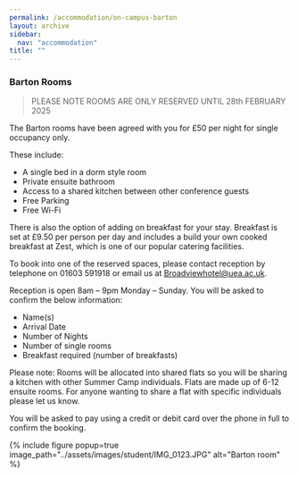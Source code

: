 ```yaml
---
permalink: /accommodation/on-campus-barton
layout: archive
sidebar:
  nav: "accommodation"
title: ""
---
```

### Barton Rooms

> PLEASE NOTE ROOMS ARE ONLY RESERVED UNTIL 28th FEBRUARY 2025

The Barton rooms have been agreed with you for £50 per night for single occupancy only. 

These include:
- A single bed in a dorm style room
- Private ensuite bathroom
- Access to a shared kitchen between other conference guests
- Free Parking
- Free Wi-Fi

There is also the option of adding on breakfast for your stay. Breakfast is set at £9.50 per person per day and includes a build your own cooked breakfast at Zest, which is one of our popular catering facilities.
 
To book into one of the reserved spaces, please contact reception by telephone on 01603 591918 or email us at [Broadviewhotel@uea.ac.uk](mailto:Broadviewhotel@uea.ac.uk). 

Reception is open 8am – 9pm Monday – Sunday. You will be asked to confirm the below information:
 
- Name(s)
- Arrival Date
- Number of Nights
- Number of single rooms
- Breakfast required (number of breakfasts)
 
Please note: Rooms will be allocated into shared flats so you will be sharing a kitchen with other Summer Camp individuals. Flats are made up of 6-12 ensuite rooms. For anyone wanting to share a flat with specific individuals please let us know.
 
You will be asked to pay using a credit or debit card over the phone in full to confirm the booking.


{% include figure popup=true image_path="../assets/images/student/IMG_0123.JPG" alt="Barton room" %}
